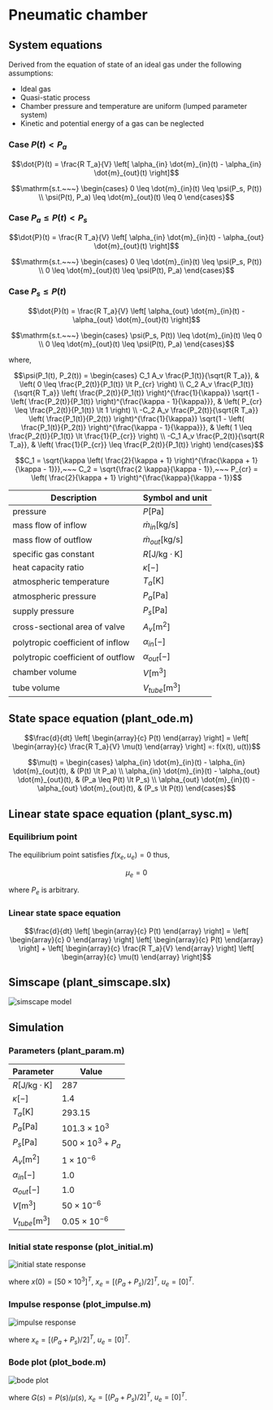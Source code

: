 # Pneumatic chamber

## System equations

Derived from the equation of state of an ideal gas under the following assumptions:

- Ideal gas
- Quasi-static process
- Chamber pressure and temperature are uniform (lumped parameter system)
- Kinetic and potential energy of a gas can be neglected

### Case $`P(t) \lt P_a`$

```math
\dot{P}(t) = \frac{R T_a}{V} \left[ \alpha_{in} \dot{m}_{in}(t) - \alpha_{in} \dot{m}_{out}(t) \right]
```

```math
\mathrm{s.t.~~~} \begin{cases}
0 \leq \dot{m}_{in}(t) \leq \psi(P_s, P(t)) \\
\psi(P(t), P_a) \leq \dot{m}_{out}(t) \leq 0
\end{cases}
```

### Case $`P_a \leq P(t) \lt P_s`$

```math
\dot{P}(t) = \frac{R T_a}{V} \left[ \alpha_{in} \dot{m}_{in}(t) - \alpha_{out} \dot{m}_{out}(t) \right]
```

```math
\mathrm{s.t.~~~} \begin{cases}
0 \leq \dot{m}_{in}(t) \leq \psi(P_s, P(t)) \\
0 \leq \dot{m}_{out}(t) \leq \psi(P(t), P_a)
\end{cases}
```

### Case $`P_s \leq P(t)`$

```math
\dot{P}(t) = \frac{R T_a}{V} \left[ \alpha_{out} \dot{m}_{in}(t) - \alpha_{out} \dot{m}_{out}(t) \right]
```

```math
\mathrm{s.t.~~~} \begin{cases}
\psi(P_s, P(t)) \leq \dot{m}_{in}(t) \leq 0 \\
0 \leq \dot{m}_{out}(t) \leq \psi(P(t), P_a)
\end{cases}
```

where,

```math
\psi(P_1(t), P_2(t)) = \begin{cases}
C_1 A_v \frac{P_1(t)}{\sqrt{R T_a}},
& \left( 0 \leq \frac{P_2(t)}{P_1(t)} \lt P_{cr} \right) \\

C_2 A_v \frac{P_1(t)}{\sqrt{R T_a}} \left( \frac{P_2(t)}{P_1(t)} \right)^{\frac{1}{\kappa}} \sqrt{1 - \left( \frac{P_2(t)}{P_1(t)} \right)^{\frac{\kappa - 1}{\kappa}}},
& \left( P_{cr} \leq \frac{P_2(t)}{P_1(t)} \lt 1 \right) \\

-C_2 A_v \frac{P_2(t)}{\sqrt{R T_a}} \left( \frac{P_1(t)}{P_2(t)} \right)^{\frac{1}{\kappa}} \sqrt{1 - \left( \frac{P_1(t)}{P_2(t)} \right)^{\frac{\kappa - 1}{\kappa}}},
& \left( 1 \leq \frac{P_2(t)}{P_1(t)} \lt \frac{1}{P_{cr}} \right) \\

-C_1 A_v \frac{P_2(t)}{\sqrt{R T_a}},
& \left( \frac{1}{P_{cr}} \leq \frac{P_2(t)}{P_1(t)} \right)
\end{cases}
```

```math
C_1 = \sqrt{\kappa \left( \frac{2}{\kappa + 1} \right)^{\frac{\kappa + 1}{\kappa - 1}}},~~~
C_2 = \sqrt{\frac{2 \kappa}{\kappa - 1}},~~~
P_{cr} = \left( \frac{2}{\kappa + 1} \right)^{\frac{\kappa}{\kappa - 1}}
```

| Description | Symbol and unit |
|-|-|
| pressure | $`P \mathrm{[Pa]}`$ |
| mass flow of inflow | $`\dot{m}_{in} \mathrm{[kg/s]}`$ |
| mass flow of outflow | $`\dot{m}_{out} \mathrm{[kg/s]}`$ |
| specific gas constant | $`R \mathrm{[J/kg \cdot K]}`$ |
| heat capacity ratio | $`\kappa \mathrm{[-]}`$ |
| atmospheric temperature | $`T_a \mathrm{[K]}`$ |
| atmospheric pressure | $`P_a \mathrm{[Pa]}`$ |
| supply pressure | $`P_s \mathrm{[Pa]}`$ |
| cross-sectional area of valve | $`A_v \mathrm{[m^2]}`$ |
| polytropic coefficient of inflow | $`\alpha_{in} \mathrm{[-]}`$ |
| polytropic coefficient of outflow | $`\alpha_{out} \mathrm{[-]}`$ |
| chamber volume | $`V \mathrm{[m^3]}`$ |
| tube volume | $`V_{tube} \mathrm{[m^3]}`$ |

## State space equation (plant_ode.m)

```math
\frac{d}{dt} \left[ \begin{array}{c}
P(t)
\end{array} \right]
=
\left[ \begin{array}{c}
\frac{R T_a}{V} \mu(t)
\end{array} \right]
=:
f(x(t), u(t))
```

```math
\mu(t) = \begin{cases}
\alpha_{in} \dot{m}_{in}(t) - \alpha_{in} \dot{m}_{out}(t), & (P(t) \lt P_a) \\
\alpha_{in} \dot{m}_{in}(t) - \alpha_{out} \dot{m}_{out}(t), & (P_a \leq P(t) \lt P_s) \\
\alpha_{out} \dot{m}_{in}(t) - \alpha_{out} \dot{m}_{out}(t), & (P_s \lt P(t))
\end{cases}
```

## Linear state space equation (plant_sysc.m)

### Equilibrium point

The equilibrium point satisfies $`f(x_e, u_e) = 0`$ thus,

```math
\mu_e = 0
```

where $`P_e`$ is arbitrary.

### Linear state space equation

```math
\frac{d}{dt} \left[ \begin{array}{c}
P(t)
\end{array} \right]
=
\left[ \begin{array}{c}
0
\end{array} \right]

\left[ \begin{array}{c}
P(t)
\end{array} \right]
+
\left[ \begin{array}{c}
\frac{R T_a}{V}
\end{array} \right]

\left[ \begin{array}{c}
\mu(t)
\end{array} \right]
```

## Simscape (plant_simscape.slx)

![simscape model](simscape.png)

## Simulation

### Parameters (plant_param.m)

| Parameter | Value |
|-|-|
| $`R \mathrm{[J/kg \cdot K]}`$ | $`287`$ |
| $`\kappa \mathrm{[-]}`$ | $`1.4`$ |
| $`T_a \mathrm{[K]}`$ | $`293.15`$ |
| $`P_a \mathrm{[Pa]}`$ | $`101.3 \times 10^3`$ |
| $`P_s \mathrm{[Pa]}`$ | $`500 \times 10^3 + P_a`$ |
| $`A_v \mathrm{[m^2]}`$ | $`1 \times 10^{-6}`$ |
| $`\alpha_{in} \mathrm{[-]}`$ | $`1.0`$ |
| $`\alpha_{out} \mathrm{[-]}`$ | $`1.0`$ |
| $`V \mathrm{[m^3]}`$ | $`50 \times 10^{-6}`$ |
| $`V_{tube} \mathrm{[m^3]}`$ | $`0.05 \times 10^{-6}`$ |

### Initial state response (plot_initial.m)

![initial state response](initial.png)

where $`x(0) = [50 \times 10^3]^T`$, $`x_e = [(P_a + P_s)/2]^T`$, $`u_e = [0]^T`$.

### Impulse response (plot_impulse.m)

![impulse response](impulse.png)

where $`x_e = [(P_a + P_s)/2]^T`$, $`u_e = [0]^T`$.

### Bode plot (plot_bode.m)

![bode plot](bode.png)

where $`G(s) = P(s)/\mu(s)`$, $`x_e = [(P_a + P_s)/2]^T`$, $`u_e = [0]^T`$.
